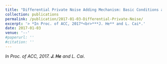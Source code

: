 ```yaml
---
title: "Differential Private Noise Adding Mechanism: Basic Conditions and its Application"
collection: publications
permalink: /publication/2017-01-03-Differential-Private-Noise/
excerpt: '> *In Proc. of ACC, 2017*<br>***J. He** and L. Cai*.'
date: 2017-01-03
venue: '--'
#paperurl: ''
#citation: ''
---
```

*In Proc. of ACC, 2017.* 
***J. He** and L. Cai*.